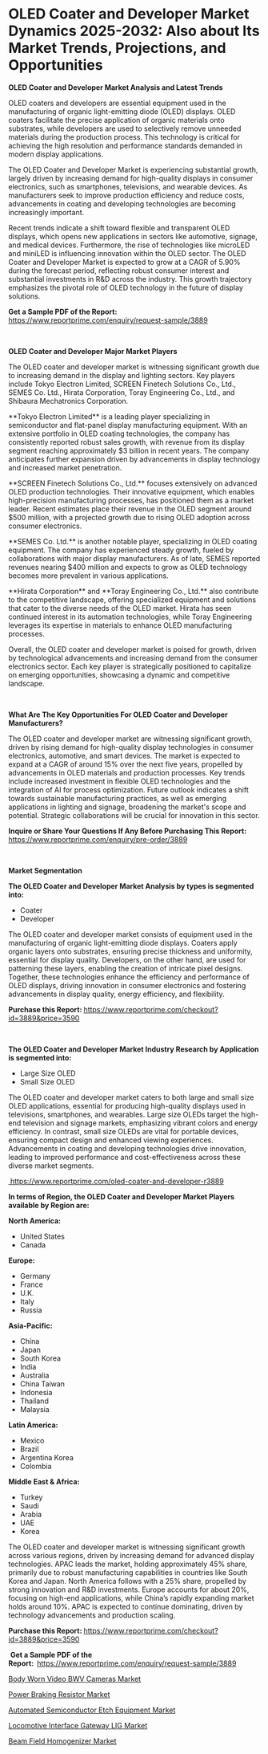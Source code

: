 <p><h1>OLED Coater and Developer Market Dynamics 2025-2032: Also about Its Market Trends, Projections, and Opportunities</h1></p><p><strong>OLED Coater and Developer Market Analysis and Latest Trends</strong></p>
<p><p>OLED coaters and developers are essential equipment used in the manufacturing of organic light-emitting diode (OLED) displays. OLED coaters facilitate the precise application of organic materials onto substrates, while developers are used to selectively remove unneeded materials during the production process. This technology is critical for achieving the high resolution and performance standards demanded in modern display applications.</p><p>The OLED Coater and Developer Market is experiencing substantial growth, largely driven by increasing demand for high-quality displays in consumer electronics, such as smartphones, televisions, and wearable devices. As manufacturers seek to improve production efficiency and reduce costs, advancements in coating and developing technologies are becoming increasingly important. </p><p>Recent trends indicate a shift toward flexible and transparent OLED displays, which opens new applications in sectors like automotive, signage, and medical devices. Furthermore, the rise of technologies like microLED and miniLED is influencing innovation within the OLED sector. The OLED Coater and Developer Market is expected to grow at a CAGR of 5.90% during the forecast period, reflecting robust consumer interest and substantial investments in R&D across the industry. This growth trajectory emphasizes the pivotal role of OLED technology in the future of display solutions.</p></p>
<p><strong>Get a Sample PDF of the Report:&nbsp;</strong> <a href="https://www.reportprime.com/enquiry/request-sample/3889?utm_campaign=36&utm_medium=2&utm_source=Github&utm_content=ia&utm_term=18032025&utm_id=oled-coater-and-developer">https://www.reportprime.com/enquiry/request-sample/3889</a></p>
<p>&nbsp;</p>
<p><strong>OLED Coater and Developer Major Market Players</strong></p>
<p><p>The OLED coater and developer market is witnessing significant growth due to increasing demand in the display and lighting sectors. Key players include Tokyo Electron Limited, SCREEN Finetech Solutions Co., Ltd., SEMES Co. Ltd., Hirata Corporation, Toray Engineering Co., Ltd., and Shibaura Mechatronics Corporation.</p><p>**Tokyo Electron Limited** is a leading player specializing in semiconductor and flat-panel display manufacturing equipment. With an extensive portfolio in OLED coating technologies, the company has consistently reported robust sales growth, with revenue from its display segment reaching approximately $3 billion in recent years. The company anticipates further expansion driven by advancements in display technology and increased market penetration.</p><p>**SCREEN Finetech Solutions Co., Ltd.** focuses extensively on advanced OLED production technologies. Their innovative equipment, which enables high-precision manufacturing processes, has positioned them as a market leader. Recent estimates place their revenue in the OLED segment around $500 million, with a projected growth due to rising OLED adoption across consumer electronics.</p><p>**SEMES Co. Ltd.** is another notable player, specializing in OLED coating equipment. The company has experienced steady growth, fueled by collaborations with major display manufacturers. As of late, SEMES reported revenues nearing $400 million and expects to grow as OLED technology becomes more prevalent in various applications.</p><p>**Hirata Corporation** and **Toray Engineering Co., Ltd.** also contribute to the competitive landscape, offering specialized equipment and solutions that cater to the diverse needs of the OLED market. Hirata has seen continued interest in its automation technologies, while Toray Engineering leverages its expertise in materials to enhance OLED manufacturing processes.</p><p>Overall, the OLED coater and developer market is poised for growth, driven by technological advancements and increasing demand from the consumer electronics sector. Each key player is strategically positioned to capitalize on emerging opportunities, showcasing a dynamic and competitive landscape.</p></p>
<p>&nbsp;</p>
<p><strong>What Are The Key Opportunities For OLED Coater and Developer Manufacturers?</strong></p>
<p><p>The OLED coater and developer market are witnessing significant growth, driven by rising demand for high-quality display technologies in consumer electronics, automotive, and smart devices. The market is expected to expand at a CAGR of around 15% over the next five years, propelled by advancements in OLED materials and production processes. Key trends include increased investment in flexible OLED technologies and the integration of AI for process optimization. Future outlook indicates a shift towards sustainable manufacturing practices, as well as emerging applications in lighting and signage, broadening the market's scope and potential. Strategic collaborations will be crucial for innovation in this sector.</p></p>
<p><strong>Inquire or Share Your Questions If Any Before Purchasing This Report:</strong> <a href="https://www.reportprime.com/enquiry/pre-order/3889?utm_campaign=36&utm_medium=2&utm_source=Github&utm_content=ia&utm_term=18032025&utm_id=oled-coater-and-developer">https://www.reportprime.com/enquiry/pre-order/3889</a></p>
<p>&nbsp;</p>
<p><strong>Market Segmentation</strong></p>
<p><strong>The OLED Coater and Developer Market Analysis by types is segmented into:</strong></p>
<p><ul><li>Coater</li><li>Developer</li></ul></p>
<p><p>The OLED coater and developer market consists of equipment used in the manufacturing of organic light-emitting diode displays. Coaters apply organic layers onto substrates, ensuring precise thickness and uniformity, essential for display quality. Developers, on the other hand, are used for patterning these layers, enabling the creation of intricate pixel designs. Together, these technologies enhance the efficiency and performance of OLED displays, driving innovation in consumer electronics and fostering advancements in display quality, energy efficiency, and flexibility.</p></p>
<p><strong>Purchase this Report:&nbsp;</strong><a href="https://www.reportprime.com/checkout?id=3889&price=3590&utm_campaign=36&utm_medium=2&utm_source=Github&utm_content=ia&utm_term=18032025&utm_id=oled-coater-and-developer">https://www.reportprime.com/checkout?id=3889&price=3590</a></p>
<p>&nbsp;</p>
<p><strong>The OLED Coater and Developer Market Industry Research by Application is segmented into:</strong></p>
<p><ul><li>Large Size OLED</li><li>Small Size OLED</li></ul></p>
<p><p>The OLED coater and developer market caters to both large and small size OLED applications, essential for producing high-quality displays used in televisions, smartphones, and wearables. Large size OLEDs target the high-end television and signage markets, emphasizing vibrant colors and energy efficiency. In contrast, small size OLEDs are vital for portable devices, ensuring compact design and enhanced viewing experiences. Advancements in coating and developing technologies drive innovation, leading to improved performance and cost-effectiveness across these diverse market segments.</p></p>
<p><a href="https://www.reportprime.com/oled-coater-and-developer-r3889?utm_campaign=36&utm_medium=2&utm_source=Github&utm_content=ia&utm_term=18032025&utm_id=oled-coater-and-developer">&nbsp;https://www.reportprime.com/oled-coater-and-developer-r3889</a></p>
<p><strong>In terms of Region, the OLED Coater and Developer Market Players available by Region are:</strong></p>
<p>
    <p> <strong> North America: </strong>
        <ul>
            <li>United States</li>
            <li>Canada</li>
        </ul>
        </p> 
    <p> <strong> Europe: </strong>
        <ul>
            <li>Germany</li>
            <li>France</li>
            <li>U.K.</li>
            <li>Italy</li>
            <li>Russia</li>
        </ul>
        </p> 
    <p> <strong> Asia-Pacific: </strong>
        <ul>
            <li>China</li>
            <li>Japan</li>
            <li>South Korea</li>
            <li>India</li>
            <li>Australia</li>
            <li>China Taiwan</li>
            <li>Indonesia</li>
            <li>Thailand</li>
            <li>Malaysia</li>
        </ul>
        </p> 
    <p> <strong> Latin America: </strong>
        <ul>
            <li>Mexico</li>
            <li>Brazil</li>
            <li>Argentina Korea</li>
            <li>Colombia</li>
        </ul>
        </p> 
    <p> <strong> Middle East & Africa: </strong>
        <ul>
            <li>Turkey</li>
            <li>Saudi</li>
            <li>Arabia</li>
            <li>UAE</li>
            <li>Korea</li>
        </ul>
    </p>
    </p>
<p><p>The OLED coater and developer market is witnessing significant growth across various regions, driven by increasing demand for advanced display technologies. APAC leads the market, holding approximately 45% share, primarily due to robust manufacturing capabilities in countries like South Korea and Japan. North America follows with a 25% share, propelled by strong innovation and R&D investments. Europe accounts for about 20%, focusing on high-end applications, while China’s rapidly expanding market holds around 10%. APAC is expected to continue dominating, driven by technology advancements and production scaling.</p></p>
<p><strong>Purchase this Report: </strong><a href="https://www.reportprime.com/checkout?id=3889&price=3590&utm_campaign=36&utm_medium=2&utm_source=Github&utm_content=ia&utm_term=18032025&utm_id=oled-coater-and-developer">https://www.reportprime.com/checkout?id=3889&price=3590</a></p>
<p>&nbsp;<strong>Get a Sample PDF of the Report:&nbsp;&nbsp;</strong><a href="https://www.reportprime.com/enquiry/request-sample/3889?utm_campaign=36&utm_medium=2&utm_source=Github&utm_content=ia&utm_term=18032025&utm_id=oled-coater-and-developer">https://www.reportprime.com/enquiry/request-sample/3889</a></p>
<p><strong></strong></p>
<p><p><a href="https://github.com/belhejmawoue/Market-Research-Report-List-1/blob/main/body-worn-video-bwv-cameras-market.md?utm_campaign=36&utm_medium=2&utm_source=Github&utm_content=ia&utm_term=18032025&utm_id=oled-coater-and-developer">Body Worn Video BWV Cameras Market</a></p><p><a href="https://github.com/kalsirollija/Market-Research-Report-List-1/blob/main/power-braking-resistor-market.md?utm_campaign=36&utm_medium=2&utm_source=Github&utm_content=ia&utm_term=18032025&utm_id=oled-coater-and-developer">Power Braking Resistor Market</a></p><p><a href="https://github.com/bulkagumanvv/Market-Research-Report-List-1/blob/main/automated-semiconductor-etch-equipment-market.md?utm_campaign=36&utm_medium=2&utm_source=Github&utm_content=ia&utm_term=18032025&utm_id=oled-coater-and-developer">Automated Semiconductor Etch Equipment Market</a></p><p><a href="https://github.com/shamyzinniwl/Market-Research-Report-List-1/blob/main/locomotive-interface-gateway-lig-market.md?utm_campaign=36&utm_medium=2&utm_source=Github&utm_content=ia&utm_term=18032025&utm_id=oled-coater-and-developer">Locomotive Interface Gateway LIG Market</a></p><p><a href="https://github.com/vsiljgestel/Market-Research-Report-List-1/blob/main/beam-field-homogenizer-market.md?utm_campaign=36&utm_medium=2&utm_source=Github&utm_content=ia&utm_term=18032025&utm_id=oled-coater-and-developer">Beam Field Homogenizer Market</a></p></p>